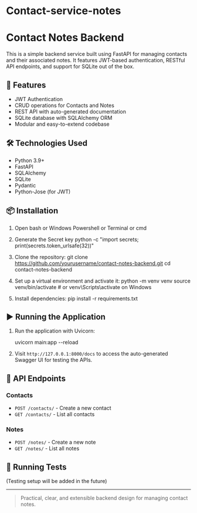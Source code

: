 # Contact-service-notes
# Contact Notes Backend

This is a simple backend service built using FastAPI for managing contacts and their associated notes. It features JWT-based authentication, RESTful API endpoints, and support for SQLite out of the box.

## 🚀 Features
- JWT Authentication
- CRUD operations for Contacts and Notes
- REST API with auto-generated documentation
- SQLite database with SQLAlchemy ORM
- Modular and easy-to-extend codebase

## 🛠️ Technologies Used
- Python 3.9+
- FastAPI
- SQLAlchemy
- SQLite
- Pydantic
- Python-Jose (for JWT)

## 📦 Installation
1. Open bash or Windows Powershell or Terminal or cmd

2. Generate the Secret key
   python -c "import secrets; print(secrets.token_urlsafe(32))"

2. Clone the repository:
   git clone https://github.com/yourusername/contact-notes-backend.git
   cd contact-notes-backend
   
2. Set up a virtual environment and activate it:
   python -m venv venv
   source venv/bin/activate  # or venv\Scripts\activate on Windows

3. Install dependencies:
   pip install -r requirements.txt


## ▶️ Running the Application
1. Run the application with Uvicorn:
  
   uvicorn main:app --reload

2. Visit `http://127.0.0.1:8000/docs` to access the auto-generated Swagger UI for testing the APIs.

## 📌 API Endpoints
### Contacts
- `POST /contacts/` - Create a new contact
- `GET /contacts/` - List all contacts

### Notes
- `POST /notes/` - Create a new note
- `GET /notes/` - List all notes

## 🧪 Running Tests
(Testing setup will be added in the future)


---

> Practical, clear, and extensible backend design for managing contact notes.


